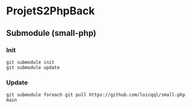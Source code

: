 # ProjetS2PhpBack

## Submodule (small-php)
### Init
```
git submodule init
git submodule update
```
### Update
```
git submodule foreach git pull https://github.com/loicqql/small-php main
```